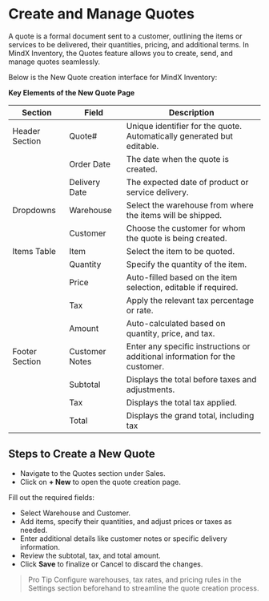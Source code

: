 # **Create and Manage Quotes**

A quote is a formal document sent to a customer, outlining the items or services to be delivered, their quantities, pricing, and additional terms. In MindX Inventory, the Quotes feature allows you to create, send, and manage quotes seamlessly.

Below is the New Quote creation interface for MindX Inventory:

**Key Elements of the New Quote Page**

| **Section**    | **Field**      | **Description**                                                             |
| -------------- | -------------- | --------------------------------------------------------------------------- |
| Header Section | Quote#         | Unique identifier for the quote. Automatically generated but editable.      |
|                | Order Date     | The date when the quote is created.                                         |
|                | Delivery Date  | The expected date of product or service delivery.                           |
| Dropdowns      | Warehouse      | Select the warehouse from where the items will be shipped.                  |
|                | Customer       | Choose the customer for whom the quote is being created.                    |
| Items Table    | Item           | Select the item to be quoted.                                               |
|                | Quantity       | Specify the quantity of the item.                                           |
|                | Price          | Auto-filled based on the item selection, editable if required.              |
|                | Tax            | Apply the relevant tax percentage or rate.                                  |
|                | Amount         | Auto-calculated based on quantity, price, and tax.                          |
| Footer Section | Customer Notes | Enter any specific instructions or additional information for the customer. |
|                | Subtotal       | Displays the total before taxes and adjustments.                            |
|                | Tax            | Displays the total tax applied.                                             |
|                | Total          | Displays the grand total, including tax                                     |

## **Steps to Create a New Quote**

- Navigate to the Quotes section under Sales.
- Click on **+ New** to open the quote creation page.

Fill out the required fields:

- Select Warehouse and Customer.
- Add items, specify their quantities, and adjust prices or taxes as needed.
- Enter additional details like customer notes or specific delivery information.
- Review the subtotal, tax, and total amount.
- Click **Save** to finalize or Cancel to discard the changes.

> Pro Tip
> Configure warehouses, tax rates, and pricing rules in the Settings section beforehand to streamline the quote creation process.
